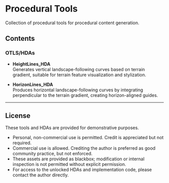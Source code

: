 # Procedural Tools

Collection of procedural tools for procedural content generation.

## Contents

### OTLS/HDAs

- **HeightLines_HDA**  
  Generates vertical landscape-following curves based on terrain gradient, suitable for terrain feature visualization and stylization.

- **HorizonLines_HDA**  
  Produces horizontal landscape-following curves by integrating perpendicular to the terrain gradient, creating horizon-aligned guides.


---

## License

These tools and HDAs are provided for demonstrative purposes.

- Personal, non-commercial use is permitted. Credit is appreciated but not required.  
- Commercial use is allowed. Crediting the author is preferred as good community practice, but not enforced.  
- These assets are provided as blackbox; modification or internal inspection is not permitted without explicit permission.  
- For access to the unlocked HDAs and implementation code, please contact the author directly.
